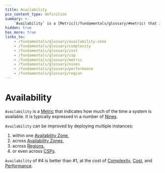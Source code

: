 ```yaml
---
title: Availability
pcx_content_type: definition
summary: >-
    `Availability` is a [Metric](/fundamentals/glossary/#metric) that indicates how much of the time a system is available. It is typically expressed in a number of [Nines](/fundamentals/glossary/#nines).
hidden: true
has_more: true
links_to:
    - /fundamentals/glossary/availability-zone
    - /fundamentals/glossary/complexity
    - /fundamentals/glossary/cost
    - /fundamentals/glossary/csp
    - /fundamentals/glossary/metric
    - /fundamentals/glossary/nines
    - /fundamentals/glossary/performance
    - /fundamentals/glossary/region
---
```


# Availability

`Availability` is a [Metric](/fundamentals/glossary/metric) that indicates how much of the time a system is available. It is typically expressed in a number of [Nines](/fundamentals/glossary/nines).

`Availability` can be improved by deploying multiple instances:

1. within one [Availability Zone](/fundamentals/glossary/availability-zone),
2. across [Availability Zones](/fundamentals/glossary/availability-zone),
3. across [Regions](/fundamentals/glossary/region),
4. or even across [CSPs](/fundamentals/glossary/csp).

`Availability` of #4 is better than #1, at the cost of [Complexity](/fundamentals/glossary/complexity), [Cost](/fundamentals/glossary/cost), and [Performance](/fundamentals/glossary/performance).
